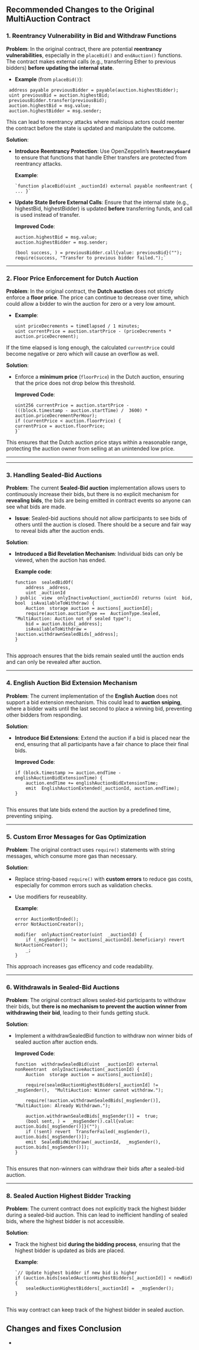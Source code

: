 
## Recommended Changes to the Original MultiAuction Contract

### 1. **Reentrancy Vulnerability in Bid and Withdraw Functions**

**Problem**: In the original contract, there are potential **reentrancy vulnerabilities**, especially in the `placeBid()` and `endAuction()` functions. The contract makes external calls (e.g., transferring Ether to previous bidders) **before updating the internal state**.

-   **Example** (from `placeBid()`):

```   
 address payable previousBidder = payable(auction.highestBidder);
 uint previousBid = auction.highestBid;
 previousBidder.transfer(previousBid);
 auction.highestBid = msg.value;
 auction.highestBidder = msg.sender;
```
    
   This can lead to reentrancy attacks where malicious actors could reenter the contract before the state is updated and manipulate the outcome.
    

**Solution**:

-   **Introduce Reentrancy Protection**: Use OpenZeppelin’s **`ReentrancyGuard`** to ensure that functions that handle Ether transfers are protected from reentrancy attacks.
    
    **Example**:
    ```
    `function placeBid(uint _auctionId) external payable nonReentrant { ... }` 
    
-   **Update State Before External Calls**: Ensure that the internal state (e.g., highestBid, highestBidder) is updated **before** transferring funds, and call is used instead of transfer.
    
	   **Improved Code**:
    ```
    auction.highestBid = msg.value;
    auction.highestBidder = msg.sender;
    
    (bool success, ) = previousBidder.call{value: previousBid}("");
    require(success, "Transfer to previous bidder failed.");`
 ---

### 2. **Floor Price Enforcement for Dutch Auction**

**Problem**: In the original contract, the **Dutch auction** does not strictly enforce a **floor price**. The price can continue to decrease over time, which could allow a bidder to win the auction for zero or a very low amount.

-   **Example**:
	```
    uint priceDecrements = timeElapsed / 1 minutes;
    uint currentPrice = auction.startPrice - (priceDecrements * auction.priceDecrement);
    
   If the time elapsed is long enough, the calculated `currentPrice` could become negative or zero which will cause an overflow as well.
    

**Solution**:

-   Enforce a **minimum price** (`floorPrice`) in the Dutch auction, ensuring that the price does not drop below this threshold.
    
    **Improved Code**:
	```
	uint256 currentPrice = auction.startPrice -
	(((block.timestamp - auction.startTime) /  3600) * auction.priceDecrementPerHour);
	if (currentPrice < auction.floorPrice) {
	currentPrice = auction.floorPrice;
	}`

This ensures that the Dutch auction price stays within a reasonable range, protecting the auction owner from selling at an unintended low price.

---

----------

### 3. **Handling Sealed-Bid Auctions**

**Problem**: The current **Sealed-Bid auction** implementation allows users to continuously increase their bids, but there is no explicit mechanism for **revealing bids**, the bids are being emitted in contract events so anyone can see what bids are made.

-   **Issue**: Sealed-bid auctions should not allow participants to see bids of others until the auction is closed. There should be a secure and fair way to reveal bids after the auction ends.

**Solution**:

-   **Introduced a Bid Revelation Mechanism**: Individual bids can only be viewed, when the auction has ended.
    
    **Example code**:
	```
    function  sealedBidOf(
		address _address,
		uint _auctionId
	) public  view  onlyInactiveAuction(_auctionId) returns (uint  bid,  bool  isAvailableToWithdraw) {
		Auction  storage auction = auctions[_auctionId];
		require(auction.auctionType ==  AuctionType.Sealed,  "MultiAuction: Auction not of sealed type");
		bid = auction.bids[_address];
		isAvailableToWithdraw =  !auction.withdrawnSealedBids[_address];
	}
    

This approach ensures that the bids remain sealed until the auction ends and can only be revealed after auction.

---

### 4. **English Auction Bid Extension Mechanism**

**Problem**: The current implementation of the **English Auction** does not support a bid extension mechanism. This could lead to **auction sniping**, where a bidder waits until the last second to place a winning bid, preventing other bidders from responding.

**Solution**:

-   **Introduce Bid Extensions**: Extend the auction if a bid is placed near the end, ensuring that all participants have a fair chance to place their final bids.
    
    **Improved Code**:
    ```
    if (block.timestamp >= auction.endTime - englishAuctionBidExtensionTime) {
		auction.endTime += englishAuctionBidExtensionTime;
		emit  EnglishAuctionExtended(_auctionId, auction.endTime);
	}
    

This ensures that late bids extend the auction by a predefined time, preventing sniping.

---

### 5. **Custom Error Messages for Gas Optimization**

**Problem**: The original contract uses `require()` statements with string messages, which consume more gas than necessary.

**Solution**:

-   Replace string-based `require()` with **custom errors** to reduce gas costs, especially for common errors such as validation checks.
- Use modifiers for reuseablity.
    
    **Example**:
    ```
    error AuctionNotEnded();
    error NotAuctionCreator();
    
    modifier  onlyAuctionCreator(uint  _auctionId) {
		if (_msgSender() != auctions[_auctionId].beneficiary) revert  NotAuctionCreator();
		_;
	}
    
This approach increases gas efficency and code readability.

---

### 6. **Withdrawals in Sealed-Bid Auctions**

**Problem**: The original contract allows sealed-bid participants to withdraw their bids, but **there is no mechanism to prevent the auction winner from withdrawing their bid**, leading to their funds getting stuck.

**Solution**:
- Implement a withdrawSealedBid function to withdraw non winner bids of sealed auction after auction ends.
   
    **Improved Code**:
	```
    function  withdrawSealedBid(uint  _auctionId) external  nonReentrant  onlyInactiveAuction(_auctionId) {
		Auction  storage auction = auctions[_auctionId];
		
		require(sealedAuctionHighestBidders[_auctionId] !=  _msgSender(),  "MultiAuction: Winner cannot withdraw.");
		
		require(!auction.withdrawnSealedBids[_msgSender()],  "MultiAuction: Already Withdrawn.");
		
		auction.withdrawnSealedBids[_msgSender()] =  true;
		(bool sent, ) =  _msgSender().call{value: auction.bids[_msgSender()]}("");
		if (!sent) revert  TransferFailed(_msgSender(), auction.bids[_msgSender()]);
		emit  SealedBidWithdrawn(_auctionId,  _msgSender(), auction.bids[_msgSender()]);
	}
    

This ensures that non-winners can withdraw their bids after a sealed-bid auction.

---

### 8. **Sealed Auction Highest Bidder Tracking**

**Problem**: The current contract does not explicitly track the highest bidder during a sealed-bid auction. This can lead to inefficient handling of sealed bids, where the highest bidder is not accessible.

**Solution**:

-   Track the highest bid **during the bidding process**, ensuring that the highest bidder is updated as bids are placed.
    
    **Example**:
    ```    
    `// Update highest bidder if new bid is higher
	if (auction.bids[sealedAuctionHighestBidders[_auctionId]] < newBid) {
		sealedAuctionHighestBidders[_auctionId] =  _msgSender();
	}
    

This way contract can keep track of the highest bidder in sealed auction.

## Changes and fixes Conclusion
- 